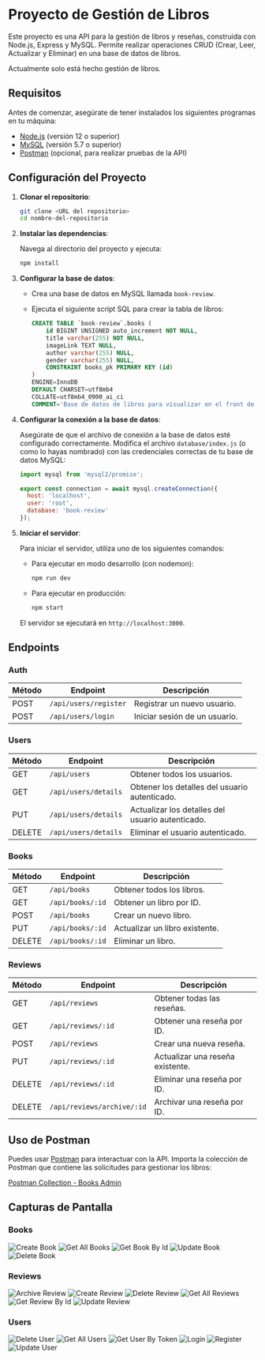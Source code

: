 # Proyecto de Gestión de Libros

Este proyecto es una API para la gestión de libros y reseñas, construida con Node.js, Express y MySQL. Permite realizar operaciones CRUD (Crear, Leer, Actualizar y Eliminar) en una base de datos de libros.

Actualmente solo está hecho gestión de libros. 

## Requisitos

Antes de comenzar, asegúrate de tener instalados los siguientes programas en tu máquina:

- [Node.js](https://nodejs.org/) (versión 12 o superior)
- [MySQL](https://www.mysql.com/) (versión 5.7 o superior)
- [Postman](https://www.postman.com/) (opcional, para realizar pruebas de la API)

## Configuración del Proyecto

1. **Clonar el repositorio**:

   ```bash
   git clone <URL del repositorio>
   cd nombre-del-repositorio
   ```

2. **Instalar las dependencias**:

   Navega al directorio del proyecto y ejecuta:

   ```bash
   npm install
   ```

3. **Configurar la base de datos**:

   - Crea una base de datos en MySQL llamada `book-review`.
   - Ejecuta el siguiente script SQL para crear la tabla de libros:

     ```sql
     CREATE TABLE `book-review`.books (
         id BIGINT UNSIGNED auto_increment NOT NULL,
         title varchar(255) NOT NULL,
         imageLink TEXT NULL,
         author varchar(255) NULL,
         gender varchar(255) NULL,
         CONSTRAINT books_pk PRIMARY KEY (id)
     )
     ENGINE=InnoDB
     DEFAULT CHARSET=utf8mb4
     COLLATE=utf8mb4_0900_ai_ci
     COMMENT='Base de datos de libros para visualizar en el front de la web. A su vez, la posibilidad de crear, editar y eliminar libros.';
     ```

4. **Configurar la conexión a la base de datos**:

   Asegúrate de que el archivo de conexión a la base de datos esté configurado correctamente. Modifica el archivo `database/index.js` (o como lo hayas nombrado) con las credenciales correctas de tu base de datos MySQL:

   ```javascript
   import mysql from 'mysql2/promise';

   export const connection = await mysql.createConnection({
     host: 'localhost',
     user: 'root',
     database: 'book-review'
   });
   ```

5. **Iniciar el servidor**:

   Para iniciar el servidor, utiliza uno de los siguientes comandos:

   - Para ejecutar en modo desarrollo (con nodemon):

     ```bash
     npm run dev
     ```

   - Para ejecutar en producción:

     ```bash
     npm start
     ```

   El servidor se ejecutará en `http://localhost:3000`.


## Endpoints

### Auth
| Método | Endpoint          | Descripción                   |
|--------|-------------------|-------------------------------|
| POST   | `/api/users/register` | Registrar un nuevo usuario.     |
| POST   | `/api/users/login`    | Iniciar sesión de un usuario.   |

### Users
| Método | Endpoint           | Descripción                                            |
|--------|--------------------|--------------------------------------------------------|
| GET    | `/api/users`        | Obtener todos los usuarios.                            |
| GET    | `/api/users/details`| Obtener los detalles del usuario autenticado.          |
| PUT    | `/api/users/details`| Actualizar los detalles del usuario autenticado.       |
| DELETE | `/api/users/details`| Eliminar el usuario autenticado.                       |

### Books
| Método | Endpoint          | Descripción                        |
|--------|-------------------|------------------------------------|
| GET    | `/api/books`       | Obtener todos los libros.          |
| GET    | `/api/books/:id`   | Obtener un libro por ID.           |
| POST   | `/api/books`       | Crear un nuevo libro.              |
| PUT    | `/api/books/:id`   | Actualizar un libro existente.     |
| DELETE | `/api/books/:id`   | Eliminar un libro.                 |

### Reviews
| Método | Endpoint                 | Descripción                                |
|--------|--------------------------|--------------------------------------------|
| GET    | `/api/reviews`            | Obtener todas las reseñas.                 |
| GET    | `/api/reviews/:id`        | Obtener una reseña por ID.                 |
| POST   | `/api/reviews`            | Crear una nueva reseña.                    |
| PUT    | `/api/reviews/:id`        | Actualizar una reseña existente.           |
| DELETE | `/api/reviews/:id`        | Eliminar una reseña por ID.                |
| DELETE | `/api/reviews/archive/:id`| Archivar una reseña por ID.                |


## Uso de Postman

Puedes usar [Postman](https://www.postman.com/) para interactuar con la API. Importa la colección de Postman que contiene las solicitudes para gestionar los libros:

[Postman Collection - Books Admin](https://www.postman.com/nativegaifts24/ifts24-back/collection/kpgsybx/books-admin)

## Capturas de Pantalla

### Books
![Create Book](./screenshots/books/createBook.png)
![Get All Books](./screenshots/books/getAllBooks.png)
![Get Book By Id](./screenshots/books/getBookById.png)
![Update Book](./screenshots/books/updateBook.png)
![Delete Book](./screenshots/books/deleteBook.png)

### Reviews
![Archive Review](./screenshots/reviews/archiveReviewById.png)
![Create Review](./screenshots/reviews/createReview.png)
![Delete Review](./screenshots/reviews/deleteReview.png)
![Get All Reviews](./screenshots/reviews/getAllReviews.png)
![Get Review By Id](./screenshots/reviews/getReviewId.png)
![Update Review](./screenshots/reviews/updateReview.png)

### Users
![Delete User](./screenshots/users/deleteUser.png)
![Get All Users](./screenshots/users/getAllUsers.png)
![Get User By Token](./screenshots/users/getUserByToken.png)
![Login](./screenshots/users/login.png)
![Register](./screenshots/users/register.png)
![Update User](./screenshots/users/updateUser.png)
